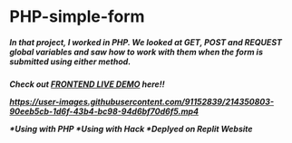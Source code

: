 # PHP-simple-form

<h5>In that project, I worked in PHP. We looked at GET, POST and REQUEST global variables and saw how to work with them when the form is submitted using either method.<h5>

Check out [FRONTEND LIVE DEMO](https://PHP-form-with-validationname-and-age.soumikdas6.repl.co) here!!

https://user-images.githubusercontent.com/91152839/214350803-90eeb5cb-1d6f-43b4-bc98-94d6bf70d6f5.mp4


*Using with PHP
*Using with Hack
*Deplyed on Replit Website





